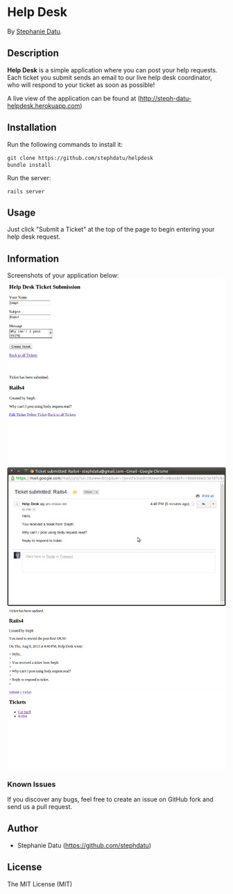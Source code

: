 # Help Desk

By [Stephanie Datu](http://blog.stephdatu.com).


## Description
**Help Desk** is a simple application where you can post your help requests. Each ticket you submit sends an email to our live help desk coordinator, who will respond to your ticket as soon as possible!

A live view of the application can be found at (http://steph-datu-helpdesk.herokuapp.com)

## Installation

Run the following commands to install it:

```console
git clone https://github.com/stephdatu/helpdesk
bundle install
```

Run the server:

```console
rails server
```


## Usage

Just click "Submit a Ticket" at the top of the page to begin entering your help desk request.


## Information

Screenshots of your application below:
![Form to enter tickets](lib/assets/hd-enteringtix.png)
![View of your submission](lib/assets/hd-showinit.png)
![Ticket in email inbox](lib/assets/hd-emailedtix.png)
![View of ticket with help desk response](lib/assets/hd-tixwresponse.png)
![View of the homepage](lib/assets/hd-showall.png)


### Known Issues

If you discover any bugs, feel free to create an issue on GitHub fork and
send us a pull request.

## Author

* Stephanie Datu (https://github.com/stephdatu)

## License

The MIT License (MIT)
